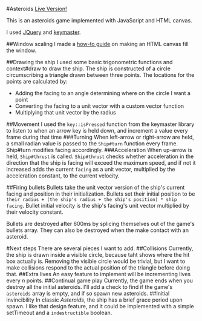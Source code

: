 #Asteroids
[Live Version!](https://nathanhinchey.github.io/asteroids)

This is an asteroids game implemented with JavaScript and HTML canvas.

I used [JQuery](https://github.com/jquery/jquery) and  [keymaster](https://github.com/madrobby/keymaster).

##Window scaling
I made a [how-to guide](https://github.com/nathanhinchey/asteroids/blob/master/asteroids/canvas_size.md#making-an-html-canvas-fill-window) on making an HTML canvas fill the window.

##Drawing the ship
I used some basic trigonometric functions and context#draw to draw the ship. The ship is constructed of a circle circumscribing a triangle drawn between three points. The locations for the points are calculated by:
* Adding the facing to an angle determining where on the circle I want a point
* Converting the facing to a unit vector with a custom vector function
* Multiplying that unit vector by the radius

##Movement
I used the `key::isPressed` function from the keymaster library to listen to when an arrow key is held down, and increment a value every frame during that time
###Turning
When left-arrow or right-arrow are held, a small radian value is passed to the `Ship#turn` function every frame. Ship#turn modifies facing accordingly.
###Acceleration
When up-arrow is held, `Ship#thrust` is called. `Ship#thrust` checks whether acceleration in the direction that the ship is facing will exceed the maximum speed, and if not it increased adds the current `facing` as a unit vector, multiplied by the acceleration constant, to the current velocity.

##Firing bullets
Bullets take the unit vector version of the ship's current facing and position in their initialization. Bullets set their initial position to be `their radius + (the ship's radius + the ship's position) * ship facing`. Bullet initial velocity is the ship's facing's unit vector multiplied by their velocity constant.

Bullets are destroyed after 600ms by splicing themselves out of the game's bullets array. They can also be destroyed when the make contact with an asteroid.

#Next steps
There are several pieces I want to add.
##Collisions
Currently, the ship is drawn inside a visible circle, because taht shows where the hit box actually is. Removing the visible circle would be trivial, but I want to make collisions respond to the actual position of the triangle before doing that.
##Extra lives
An easy feature to implement will be incrementing lives every *n* points.
##Continual game play
Currently, the game ends when you destroy all the initial asteroids. I'll add a check to find if the game's `asteroids` array is empty, and if so spawn new asteroids.
##Initial invincibility
In classic *Asteroids*, the ship has a brief grace period upon spawn. I like that design feature, and it could be implemented with a simple setTimeout and a `indestructible` boolean.
